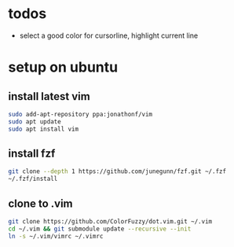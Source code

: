 # todos

- select a good color for cursorline, highlight current line

# setup on ubuntu

## install latest vim

``` sh
sudo add-apt-repository ppa:jonathonf/vim
sudo apt update
sudo apt install vim

```

## install fzf

``` sh
git clone --depth 1 https://github.com/junegunn/fzf.git ~/.fzf
~/.fzf/install

```

## clone to .vim

``` sh
git clone https://github.com/ColorFuzzy/dot.vim.git ~/.vim
cd ~/.vim && git submodule update --recursive --init
ln -s ~/.vim/vimrc ~/.vimrc

```

